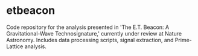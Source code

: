 # etbeacon
Code repository for the analysis presented in 'The E.T. Beacon: A Gravitational-Wave Technosignature,' currently under review at Nature Astronomy. Includes data processing scripts, signal extraction, and Prime-Lattice analysis.
